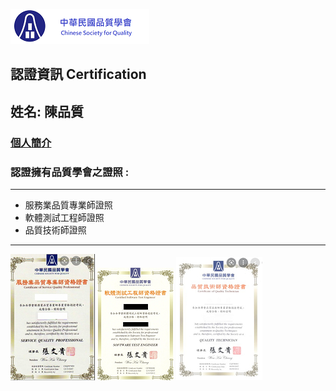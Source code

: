 ![logo](Logo.png)
##  認證資訊 Certification
## 姓名: 陳品質  
### [個人簡介](aboutMe/README.md)
### 認證擁有品質學會之證照 :
---
* 服務業品質專業師證照
* 軟體測試工程師證照
* 品質技術師證照
---
![證照](服務業品質專業師證照.png)
![證照](軟體測試工程師證照.png)
![證照](品質技術師證照.png)

